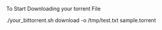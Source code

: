 To Start Downloading your torrent File
 
./your_bittorrent.sh download -o /tmp/test.txt sample.torrent
